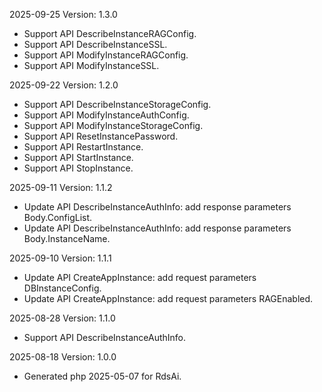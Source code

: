 2025-09-25 Version: 1.3.0
- Support API DescribeInstanceRAGConfig.
- Support API DescribeInstanceSSL.
- Support API ModifyInstanceRAGConfig.
- Support API ModifyInstanceSSL.


2025-09-22 Version: 1.2.0
- Support API DescribeInstanceStorageConfig.
- Support API ModifyInstanceAuthConfig.
- Support API ModifyInstanceStorageConfig.
- Support API ResetInstancePassword.
- Support API RestartInstance.
- Support API StartInstance.
- Support API StopInstance.


2025-09-11 Version: 1.1.2
- Update API DescribeInstanceAuthInfo: add response parameters Body.ConfigList.
- Update API DescribeInstanceAuthInfo: add response parameters Body.InstanceName.


2025-09-10 Version: 1.1.1
- Update API CreateAppInstance: add request parameters DBInstanceConfig.
- Update API CreateAppInstance: add request parameters RAGEnabled.


2025-08-28 Version: 1.1.0
- Support API DescribeInstanceAuthInfo.


2025-08-18 Version: 1.0.0
- Generated php 2025-05-07 for RdsAi.

